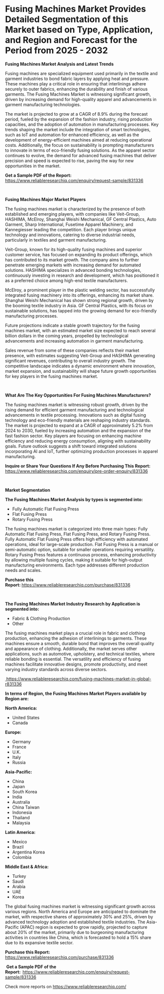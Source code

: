 <p><h1>Fusing Machines Market Provides Detailed Segmentation of this Market based on Type, Application, and Region and Forecast for the Period from 2025 - 2032</h1></p><p><strong>Fusing Machines Market Analysis and Latest Trends</strong></p>
<p><p>Fusing machines are specialized equipment used primarily in the textile and garment industries to bond fabric layers by applying heat and pressure. These machines play a critical role in ensuring that interlinings adhere securely to outer fabrics, enhancing the durability and finish of various garments. The Fusing Machines Market is witnessing significant growth, driven by increasing demand for high-quality apparel and advancements in garment manufacturing technologies.</p><p>The market is projected to grow at a CAGR of 8.9% during the forecast period, fueled by the expansion of the fashion industry, rising production capacities, and the adoption of automation in manufacturing processes. Key trends shaping the market include the integration of smart technologies, such as IoT and automation for enhanced efficiency, as well as the development of energy-efficient machines aimed at reducing operational costs. Additionally, the focus on sustainability is prompting manufacturers to innovate in terms of eco-friendly fusing solutions. As the apparel sector continues to evolve, the demand for advanced fusing machines that deliver precision and speed is expected to rise, paving the way for new opportunities in the market.</p></p>
<p><strong>Get a Sample PDF of the Report:&nbsp;</strong> <a href="https://www.reliableresearchiq.com/enquiry/request-sample/831336?utm_campaign=2926&utm_medium=2&utm_source=Github&utm_content=ia&utm_term=25032025&utm_id=fusing-machines">https://www.reliableresearchiq.com/enquiry/request-sample/831336</a></p>
<p>&nbsp;</p>
<p><strong>Fusing Machines Major Market Players</strong></p>
<p><p>The fusing machines market is characterized by the presence of both established and emerging players, with companies like Veit-Group, HASHIMA, McElroy, Shanghai Weishi Mechanical, GF Central Plastics, Auto Garment, Sharp International, Fusetime Apparel Machinery, and Kannegiesser leading the competition. Each player brings unique technology and innovations, catering to diverse industrial needs, particularly in textiles and garment manufacturing.</p><p>Veit-Group, known for its high-quality fusing machines and superior customer service, has focused on expanding its product offerings, which has contributed to its market growth. The company aims to further penetrate emerging markets with increasing demand for automated solutions. HASHIMA specializes in advanced bonding technologies, continuously investing in research and development, which has positioned it as a preferred choice among high-end textile manufacturers.</p><p>McElroy, a prominent player in the plastic welding sector, has successfully integrated fusing machinery into its offerings, enhancing its market share. Shanghai Weishi Mechanical has shown strong regional growth, driven by the booming textile industry in Asia. GF Central Plastics, with its focus on sustainable solutions, has tapped into the growing demand for eco-friendly manufacturing processes.</p><p>Future projections indicate a stable growth trajectory for the fusing machines market, with an estimated market size expected to reach several billion dollars in the coming years, propelled by technological advancements and increasing automation in garment manufacturing.</p><p>Sales revenue from some of these companies reflects their market presence, with estimates suggesting Veit-Group and HASHIMA generating significant revenues, contributing to overall industry growth. The competitive landscape indicates a dynamic environment where innovation, market expansion, and sustainability will shape future growth opportunities for key players in the fusing machines market.</p></p>
<p>&nbsp;</p>
<p><strong>What Are The Key Opportunities For Fusing Machines Manufacturers?</strong></p>
<p><p>The fusing machines market is witnessing robust growth, driven by the rising demand for efficient garment manufacturing and technological advancements in textile processing. Innovations such as digital fusing technology and eco-friendly materials are reshaping industry standards. The market is projected to expand at a CAGR of approximately 5.2% from 2024 to 2030, fueled by increasing automation and the expansion of the fast fashion sector. Key players are focusing on enhancing machine efficiency and reducing energy consumption, aligning with sustainability goals. Future outlook suggests a shift toward integrated solutions incorporating AI and IoT, further optimizing production processes in apparel manufacturing.</p></p>
<p><strong>Inquire or Share Your Questions If Any Before Purchasing This Report:</strong> <a href="https://www.reliableresearchiq.com/enquiry/pre-order-enquiry/831336?utm_campaign=2926&utm_medium=2&utm_source=Github&utm_content=ia&utm_term=25032025&utm_id=fusing-machines">https://www.reliableresearchiq.com/enquiry/pre-order-enquiry/831336</a></p>
<p>&nbsp;</p>
<p><strong>Market Segmentation</strong></p>
<p><strong>The Fusing Machines Market Analysis by types is segmented into:</strong></p>
<p><ul><li>Fully Automatic Flat Fusing Press</li><li>Flat Fusing Press</li><li>Rotary Fusing Press</li></ul></p>
<p><p>The fusing machines market is categorized into three main types: Fully Automatic Flat Fusing Press, Flat Fusing Press, and Rotary Fusing Press. Fully Automatic Flat Fusing Press offers high efficiency with automated operations, ideal for large-scale production. Flat Fusing Press is a manual or semi-automatic option, suitable for smaller operations requiring versatility. Rotary Fusing Press features a continuous process, enhancing productivity by allowing multiple fusing cycles, making it suitable for high-output manufacturing environments. Each type addresses different production needs and scales.</p></p>
<p><strong>Purchase this Report:&nbsp;</strong><a href="https://www.reliableresearchiq.com/purchase/831336?utm_campaign=2926&utm_medium=2&utm_source=Github&utm_content=ia&utm_term=25032025&utm_id=fusing-machines">https://www.reliableresearchiq.com/purchase/831336</a></p>
<p>&nbsp;</p>
<p><strong>The Fusing Machines Market Industry Research by Application is segmented into:</strong></p>
<p><ul><li>Fabric & Clothing Production</li><li>Other</li></ul></p>
<p><p>The fusing machines market plays a crucial role in fabric and clothing production, enhancing the adhesion of interlinings to garments. These machines ensure a smooth, durable bond that improves the overall quality and appearance of clothing. Additionally, the market serves other applications, such as automotive, upholstery, and technical textiles, where reliable bonding is essential. The versatility and efficiency of fusing machines facilitate innovative designs, promote productivity, and meet varying industry standards across diverse sectors.</p></p>
<p><a href="https://www.reliableresearchiq.com/fusing-machines-market-in-global-r831336?utm_campaign=2926&utm_medium=2&utm_source=Github&utm_content=ia&utm_term=25032025&utm_id=fusing-machines">&nbsp;https://www.reliableresearchiq.com/fusing-machines-market-in-global-r831336</a></p>
<p><strong>In terms of Region, the Fusing Machines Market Players available by Region are:</strong></p>
<p>
    <p> <strong> North America: </strong>
        <ul>
            <li>United States</li>
            <li>Canada</li>
        </ul>
        </p> 
    <p> <strong> Europe: </strong>
        <ul>
            <li>Germany</li>
            <li>France</li>
            <li>U.K.</li>
            <li>Italy</li>
            <li>Russia</li>
        </ul>
        </p> 
    <p> <strong> Asia-Pacific: </strong>
        <ul>
            <li>China</li>
            <li>Japan</li>
            <li>South Korea</li>
            <li>India</li>
            <li>Australia</li>
            <li>China Taiwan</li>
            <li>Indonesia</li>
            <li>Thailand</li>
            <li>Malaysia</li>
        </ul>
        </p> 
    <p> <strong> Latin America: </strong>
        <ul>
            <li>Mexico</li>
            <li>Brazil</li>
            <li>Argentina Korea</li>
            <li>Colombia</li>
        </ul>
        </p> 
    <p> <strong> Middle East & Africa: </strong>
        <ul>
            <li>Turkey</li>
            <li>Saudi</li>
            <li>Arabia</li>
            <li>UAE</li>
            <li>Korea</li>
        </ul>
    </p>
    </p>
<p><p>The global fusing machines market is witnessing significant growth across various regions. North America and Europe are anticipated to dominate the market, with respective shares of approximately 30% and 25%, driven by advanced technology adoption and established textile industries. The Asia-Pacific (APAC) region is expected to grow rapidly, projected to capture about 20% of the market, primarily due to burgeoning manufacturing activities in countries like China, which is forecasted to hold a 15% share due to its expansive textile sector.</p></p>
<p><strong>Purchase this Report: </strong><a href="https://www.reliableresearchiq.com/purchase/831336?utm_campaign=2926&utm_medium=2&utm_source=Github&utm_content=ia&utm_term=25032025&utm_id=fusing-machines">https://www.reliableresearchiq.com/purchase/831336</a></p>
<p>&nbsp;<strong>Get a Sample PDF of the Report:&nbsp;&nbsp;</strong><a href="https://www.reliableresearchiq.com/enquiry/request-sample/831336?utm_campaign=2926&utm_medium=2&utm_source=Github&utm_content=ia&utm_term=25032025&utm_id=fusing-machines">https://www.reliableresearchiq.com/enquiry/request-sample/831336</a></p>
<p><strong></strong></p>
<p>Check more reports on <a href="https://www.reliableresearchiq.com/?utm_campaign=2926&utm_medium=2&utm_source=Github&utm_content=ia&utm_term=25032025&utm_id=fusing-machines">https://www.reliableresearchiq.com/</a></p>
